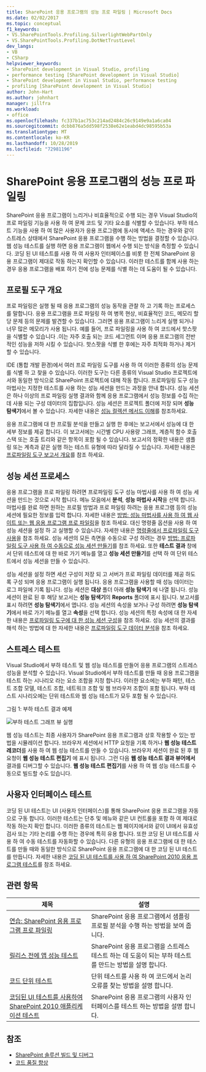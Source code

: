 ```yaml
---
title: SharePoint 응용 프로그램의 성능 프로 파일링 | Microsoft Docs
ms.date: 02/02/2017
ms.topic: conceptual
f1_keywords:
- VS.SharePointTools.Profiling.SilverlightWebPartOnly
- VS.SharePointTools.Profiling.DotNetTrustLevel
dev_langs:
- VB
- CSharp
helpviewer_keywords:
- SharePoint development in Visual Studio, profiling
- performance testing [SharePoint development in Visual Studio]
- SharePoint development in Visual Studio, performance testing
- profiling [SharePoint development in Visual Studio]
author: John-Hart
ms.author: johnhart
manager: jillfra
ms.workload:
- office
ms.openlocfilehash: fc337b1ac753c214ad2484c26c9149e9a1a6ca04
ms.sourcegitcommit: dcbb876a5dd598f2538e62e1eabd4dc98595b53a
ms.translationtype: MT
ms.contentlocale: ko-KR
ms.lasthandoff: 10/28/2019
ms.locfileid: "72981196"
---
```

# <a name="profile-the-performance-of-sharepoint-applications"></a>SharePoint 응용 프로그램의 성능 프로 파일링

SharePoint 응용 프로그램이 느리거나 비효율적으로 수행 되는 경우 Visual Studio의 프로 파일링 기능을 사용 하 여 문제 코드 및 기타 요소를 식별할 수 있습니다. 부하 테스트 기능을 사용 하 여 많은 사용자가 응용 프로그램에 동시에 액세스 하는 경우와 같이 스트레스 상태에서 SharePoint 응용 프로그램을 수행 하는 방법을 결정할 수 있습니다. 웹 성능 테스트를 실행 하면 응용 프로그램이 웹에서 수행 되는 방식을 측정할 수 있습니다. 코딩 된 UI 테스트를 사용 하 여 사용자 인터페이스를 비롯 한 전체 SharePoint 응용 프로그램이 제대로 작동 하는지 확인할 수 있습니다. 이러한 테스트를 함께 사용 하는 경우 응용 프로그램을 배포 하기 전에 성능 문제를 식별 하는 데 도움이 될 수 있습니다.

## <a name="profile-tools-overview"></a>프로필 도구 개요

프로 파일링은 실행 될 때 응용 프로그램의 성능 동작을 관찰 하 고 기록 하는 프로세스를 말합니다. 응용 프로그램을 프로 파일링 하 여 병목 현상, 비효율적인 코드, 메모리 할당 문제 등의 문제를 발견할 수 있습니다. 그러면 응용 프로그램이 느리게 실행 되거나 너무 많은 메모리가 사용 됩니다. 예를 들어, 프로 파일링을 사용 하 여 코드에서 핫스팟을 식별할 수 있습니다 .이는 자주 호출 되는 코드 세그먼트 이며 응용 프로그램의 전반적인 성능을 저하 시킬 수 있습니다. 핫스팟을 식별 한 후에는 자주 최적화 하거나 제거할 수 있습니다.

IDE (통합 개발 환경)에서 여러 프로 파일링 도구를 사용 하 여 이러한 종류의 성능 문제를 식별 하 고 찾을 수 있습니다. 이러한 도구는 다른 종류의 Visual Studio 프로젝트에서와 동일한 방식으로 SharePoint 프로젝트에 대해 작동 합니다. 프로파일링 도구 성능 마법사는 지정한 테스트를 사용 하는 성능 세션을 만드는 과정을 안내 합니다. 성능 세션은 하나 이상의 프로 파일링 실행 결과와 함께 응용 프로그램에서 성능 정보를 수집 하는 데 사용 되는 구성 데이터의 집합입니다. 성능 세션은 프로젝트 폴더에 저장 되며 **성능 탐색기**에서 볼 수 있습니다. 자세한 내용은 [성능 컬렉션 메서드 이해](../profiling/understanding-performance-collection-methods.md)를 참조하세요.

응용 프로그램에 대 한 프로필 분석을 만들고 실행 한 후에는 보고서에서 성능에 대 한 세부 정보를 제공 합니다. 이 보고서에는 시간별 CPU 사용량 그래프, 계층적 함수 호출 스택 또는 호출 트리와 같은 항목이 포함 될 수 있습니다. 보고서의 정확한 내용은 샘플링 또는 계측과 같은 실행 하는 테스트 유형에 따라 달라질 수 있습니다. 자세한 내용은 [프로파일링 도구 보고서 개요](../profiling/performance-report-overview.md)를 참조 하세요.

## <a name="performance-session-process"></a>성능 세션 프로세스

응용 프로그램을 프로 파일링 하려면 프로파일링 도구 성능 마법사를 사용 하 여 성능 세션을 만드는 것으로 시작 합니다. 메뉴 모음에서 **분석**, **성능 마법사 시작**을 선택 합니다. 마법사를 완료 하면 원하는 프로필 방법과 프로 파일링 하려는 응용 프로그램 등의 성능 세션에 필요한 정보를 입력 합니다. 자세한 내용은 [방법: 성능 마법사를 사용 하 여 웹 사이트 또는 웹 응용 프로그램 프로 파일링](../profiling/how-to-collect-performance-data-for-a-web-site.md)을 참조 하세요. 대신 명령줄 옵션을 사용 하 여 성능 세션을 설정 하 고 실행할 수 있습니다. 자세한 내용은 [명령줄에서 프로파일링 도구 사용](../profiling/using-the-profiling-tools-from-the-command-line.md)을 참조 하세요. 성능 세션의 모든 측면을 수동으로 구성 하려는 경우 [방법: 프로파일링 도구 사용 하 여 수동으로 성능 세션 만들기](../profiling/how-to-manually-create-performance-sessions.md)를 참조 하세요. 또한 **테스트 결과** 창에서 단위 테스트에 대 한 바로 가기 메뉴를 열고 **성능 세션 만들기**를 선택 하 여 단위 테스트에서 성능 세션을 만들 수 있습니다.

성능 세션을 설정 하면 세션 구성이 저장 되 고 서버가 프로 파일링 데이터를 제공 하도록 구성 되며 응용 프로그램이 실행 됩니다. 응용 프로그램을 사용할 때 성능 데이터는 로그 파일에 기록 됩니다. 성능 세션은 **대상** 폴더 아래 **성능 탐색기** 에 나열 됩니다. 성능 세션이 완료 된 후 해당 보고서는 **성능 탐색기**의 **Reports** 폴더에 표시 됩니다. 보고서를 표시 하려면 **성능 탐색기**에서 엽니다. 성능 세션의 속성을 보거나 구성 하려면 **성능 탐색기**에서 바로 가기 메뉴를 열고 **속성**을 선택 합니다. 성능 세션의 특정 속성에 대 한 자세한 내용은 [프로파일링 도구에 대 한 성능 세션 구성](../profiling/configuring-performance-sessions.md)을 참조 하세요. 성능 세션의 결과를 해석 하는 방법에 대 한 자세한 내용은 [프로파일링 도구 데이터 분석](../profiling/analyzing-performance-tools-data.md)을 참조 하세요.

## <a name="stress-test"></a>스트레스 테스트

Visual Studio에서 부하 테스트 및 웹 성능 테스트를 만들어 응용 프로그램의 스트레스 성능을 분석할 수 있습니다. Visual Studio에서 부하 테스트를 만들 때 응용 프로그램을 테스트 하는 시나리오 라는 요소 조합을 지정 합니다. 이러한 요소에는 부하 패턴, 테스트 조합 모델, 테스트 조합, 네트워크 조합 및 웹 브라우저 조합이 포함 됩니다. 부하 테스트 시나리오에는 단위 테스트와 웹 성능 테스트가 모두 포함 될 수 있습니다.

그림 1: 부하 테스트 결과 예제

![부하 테스트 그래프 뷰 실행](../sharepoint/media/load-webgraphs.png "실행 중인 부하 테스트 그래프 뷰")

웹 성능 테스트는 최종 사용자가 SharePoint 응용 프로그램과 상호 작용할 수 있는 방법을 시뮬레이션 합니다. 브라우저 세션에서 HTTP 요청을 기록 하거나 **웹 성능 테스트 레코더**를 사용 하 여 웹 성능 테스트를 만들 수 있습니다. 브라우저 세션이 완료 된 후 웹 요청이 **웹 성능 테스트 편집기** 에 표시 됩니다. 그런 다음 **웹 성능 테스트 결과 뷰어에서**결과를 디버그할 수 있습니다. **웹 성능 테스트 편집기**를 사용 하 여 웹 성능 테스트를 수동으로 빌드할 수도 있습니다.

## <a name="test-user-interfaces"></a>사용자 인터페이스 테스트

코딩 된 UI 테스트는 UI (사용자 인터페이스)를 통해 SharePoint 응용 프로그램을 자동으로 구동 합니다. 이러한 테스트는 단추 및 메뉴와 같은 UI 컨트롤을 포함 하 여 제대로 작동 하는지 확인 합니다. 이러한 종류의 테스트는 웹 페이지에서와 같이 UI에서 유효성 검사 또는 기타 논리를 수행 하는 경우에 특히 유용 합니다. 또한 코딩 된 UI 테스트를 사용 하 여 수동 테스트를 자동화할 수 있습니다. 다른 유형의 응용 프로그램에 대 한 테스트를 만들 때와 동일한 방식으로 SharePoint 응용 프로그램에 대 한 코딩 된 UI 테스트를 만듭니다. 자세한 내용은 [코딩 된 UI 테스트를 사용 하 여 SharePoint 2010 응용 프로그램 테스트](../test/testing-sharepoint-2010-applications-with-coded-ui-tests.md)를 참조 하세요.

## <a name="related-topics"></a>관련 항목

|제목|설명|
|-----------|-----------------|
|[연습: SharePoint 응용 프로그램 프로 파일링](../sharepoint/walkthrough-profiling-a-sharepoint-application.md)|SharePoint 응용 프로그램에서 샘플링 프로필 분석을 수행 하는 방법을 보여 줍니다.|
|[릴리스 전에 앱 성능 테스트](/azure/devops/test/load-test/run-performance-tests-app-before-release?view=vsts)|SharePoint 응용 프로그램을 스트레스 테스트 하는 데 도움이 되는 부하 테스트를 만드는 방법을 설명 합니다.|
|[코드 단위 테스트](../test/unit-test-your-code.md)|단위 테스트를 사용 하 여 코드에서 논리 오류를 찾는 방법을 설명 합니다.|
|[코딩된 UI 테스트를 사용하여 SharePoint 2010 애플리케이션 테스트](../test/testing-sharepoint-2010-applications-with-coded-ui-tests.md)|SharePoint 응용 프로그램의 사용자 인터페이스를 테스트 하는 방법을 설명 합니다.|

## <a name="see-also"></a>참조

- [SharePoint 솔루션 빌드 및 디버그](../sharepoint/building-and-debugging-sharepoint-solutions.md)
- [코드 품질 향상](../test/improve-code-quality.md)
